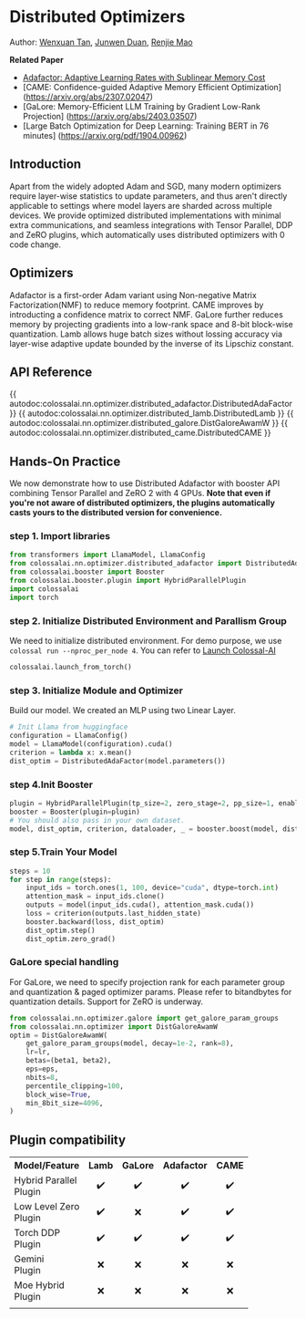 # Distributed Optimizers

Author: [Wenxuan Tan](https://github.com/Edenzzzz), [Junwen Duan](https://github.com/duanjunwen), [Renjie Mao](https://github.com/chongqichuizi875)

**Related Paper**
- [Adafactor: Adaptive Learning Rates with Sublinear Memory Cost](https://arxiv.org/abs/1804.04235)
- [CAME: Confidence-guided Adaptive Memory Efficient Optimization] (https://arxiv.org/abs/2307.02047)
- [GaLore: Memory-Efficient LLM Training by Gradient Low-Rank Projection] (https://arxiv.org/abs/2403.03507)
- [Large Batch Optimization for Deep Learning: Training BERT in 76 minutes] (https://arxiv.org/pdf/1904.00962)

## Introduction
Apart from the widely adopted Adam and SGD, many modern optimizers require layer-wise statistics to update parameters, and thus aren't directly applicable to settings where model layers are sharded across multiple devices. We provide optimized distributed implementations with minimal extra communications, and seamless integrations with Tensor Parallel, DDP and ZeRO plugins, which automatically uses distributed optimizers with 0 code change.

## Optimizers
Adafactor is a first-order Adam variant using Non-negative Matrix Factorization(NMF) to reduce memory footprint. CAME improves by introducting a confidence matrix to correct NMF. GaLore further reduces memory by projecting gradients into a low-rank space and 8-bit block-wise quantization. Lamb allows huge batch sizes without lossing accuracy via layer-wise adaptive update bounded by the inverse of its Lipschiz constant.

## API Reference

{{ autodoc:colossalai.nn.optimizer.distributed_adafactor.DistributedAdaFactor }}
{{ autodoc:colossalai.nn.optimizer.distributed_lamb.DistributedLamb }}
{{ autodoc:colossalai.nn.optimizer.distributed_galore.DistGaloreAwamW }}
{{ autodoc:colossalai.nn.optimizer.distributed_came.DistributedCAME }}

## Hands-On Practice
We now demonstrate how to use Distributed Adafactor with booster API combining Tensor Parallel and ZeRO 2 with 4 GPUs. **Note that even if you're not aware of distributed optimizers, the plugins automatically casts yours to the distributed version for convenience.**
### step 1. Import libraries

```python
from transformers import LlamaModel, LlamaConfig
from colossalai.nn.optimizer.distributed_adafactor import DistributedAdaFactor
from colossalai.booster import Booster
from colossalai.booster.plugin import HybridParallelPlugin
import colossalai
import torch
```

### step 2. Initialize Distributed Environment and Parallism Group
We need to initialize distributed environment. For demo purpose, we use `colossal run --nproc_per_node 4`. You can refer to [Launch Colossal-AI](../basics/launch_colossalai.md)

```python
colossalai.launch_from_torch()
```

### step 3. Initialize Module and Optimizer
Build our model. We created an MLP using two Linear Layer.

```python
# Init Llama from huggingface
configuration = LlamaConfig()
model = LlamaModel(configuration).cuda()
criterion = lambda x: x.mean()
dist_optim = DistributedAdaFactor(model.parameters())

```

### step 4.Init Booster

```python
plugin = HybridParallelPlugin(tp_size=2, zero_stage=2, pp_size=1, enable_all_optimization=True)
booster = Booster(plugin=plugin)
# You should also pass in your own dataset.
model, dist_optim, criterion, dataloader, _ = booster.boost(model, dist_optim, criterion)
```
### step 5.Train Your Model
```python
steps = 10
for step in range(steps):
    input_ids = torch.ones(1, 100, device="cuda", dtype=torch.int)
    attention_mask = input_ids.clone()
    outputs = model(input_ids.cuda(), attention_mask.cuda())
    loss = criterion(outputs.last_hidden_state)
    booster.backward(loss, dist_optim)
    dist_optim.step()
    dist_optim.zero_grad()
```
### GaLore special handling
For GaLore, we need to specify projection rank for each parameter group and quantization & paged optimizer params. Please refer to bitandbytes for quantization details. Support for ZeRO is underway.
```python
from colossalai.nn.optimizer.galore import get_galore_param_groups
from colossalai.nn.optimizer import DistGaloreAwamW
optim = DistGaloreAwamW(
    get_galore_param_groups(model, decay=1e-2, rank=8),
    lr=lr,
    betas=(beta1, beta2),
    eps=eps,
    nbits=8,
    percentile_clipping=100,
    block_wise=True,
    min_8bit_size=4096,
)
```

## Plugin compatibility
<table>
  <tr>
    <th nowrap="nowrap">Model/Feature</th>
    <th nowrap="nowrap" align="center" title="Lamb">Lamb</th>
    <th nowrap="nowrap" align="center" title="GaLore">GaLore</th>
    <th nowrap="nowrap" align="center" title="Adafactor">Adafactor</th>
    <th nowrap="nowrap" align="center" title="CAME">CAME</th>
  </tr>
  <tr>
    <td nowrap="nowrap">Hybrid Parallel<br />Plugin</td>
    <td nowrap="nowrap" align="center">✔️</td>
    <td nowrap="nowrap" align="center">✔️</td>
    <td nowrap="nowrap" align="center">✔️</td>
    <td nowrap="nowrap" align="center">✔️</td>
  </tr>
  <tr>
    <td nowrap="nowrap">Low Level Zero<br />Plugin</td>
    <td nowrap="nowrap" align="center">✔️</td>
    <td nowrap="nowrap" align="center">❌</td>
    <td nowrap="nowrap" align="center">✔️</td>
    <td nowrap="nowrap" align="center">✔️</td>
  </tr>
  <tr>
    <td nowrap="nowrap">Torch DDP<br />Plugin</td>
    <td nowrap="nowrap" align="center">✔️</td>
    <td nowrap="nowrap" align="center">✔️</td>
    <td nowrap="nowrap" align="center">✔️</td>
    <td nowrap="nowrap" align="center">✔️</td>
  </tr>
  <tr>
    <td nowrap="nowrap">Gemini<br />Plugin</td>
    <td nowrap="nowrap" align="center">❌</td>
    <td nowrap="nowrap" align="center">❌</td>
    <td nowrap="nowrap" align="center">❌</td>
    <td nowrap="nowrap" align="center">❌</td>
  </tr>
  <tr>
    <td nowrap="nowrap">Moe Hybrid<br />Plugin</td>
    <td nowrap="nowrap" align="center">❌</td>
    <td nowrap="nowrap" align="center">❌</td>
    <td nowrap="nowrap" align="center">❌</td>
    <td nowrap="nowrap" align="center">❌</td>
  </tr>
  <tr>
    <td colspan="39"></td>
  </tr>
</table>

<!-- doc-test-command: colossalai run --nproc_per_node 4 distributed_optimizers.py  -->
